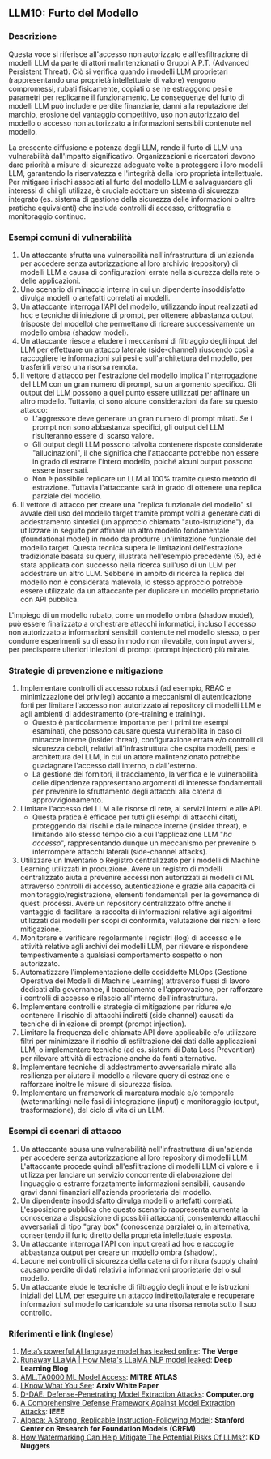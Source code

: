 ## LLM10: Furto del Modello

### Descrizione

Questa voce si riferisce all'accesso non autorizzato e all'esfiltrazione di modelli LLM da parte di attori malintenzionati o Gruppi A.P.T. (Advanced Persistent Threat). Ciò si verifica quando i modelli LLM proprietari (rappresentando una proprietà intellettuale di valore) vengono compromessi, rubati fisicamente, copiati o se ne estraggono pesi e parametri per replicarne il funzionamento. Le conseguenze del furto di modelli LLM può includere perdite finanziarie, danni alla reputazione del marchio, erosione del vantaggio competitivo, uso non autorizzato del modello o accesso non autorizzato a informazioni sensibili contenute nel modello.

La crescente diffusione e potenza degli LLM, rende il furto di LLM una vulnerabilità dall'impatto significativo. Organizzazioni e ricercatori devono dare priorità a misure di sicurezza adeguate volte a proteggere i loro modelli LLM, garantendo la riservatezza e l'integrità della loro proprietà intellettuale. Per mitigare i rischi associati al furto del modello LLM e salvaguardare gli interessi di chi gli utilizza, è cruciale adottare un sistema di sicurezza integrato (es. sistema di gestione della sicurezza delle informazioni o altre pratiche equivalenti) che includa controlli di accesso, crittografia e monitoraggio continuo.

### Esempi comuni di vulnerabilità

1. Un attaccante sfrutta una vulnerabilità nell'infrastruttura di un'azienda per accedere senza autorizzazione al loro archivio (repository) di modelli LLM a causa di configurazioni errate nella sicurezza della rete o delle applicazioni.
2. Uno scenario di minaccia interna in cui un dipendente insoddisfatto divulga modelli o artefatti correlati ai modelli.
3. Un attaccante interroga l'API del modello, utilizzando input realizzati ad hoc e tecniche di iniezione di prompt, per ottenere abbastanza output (risposte del modello) che permettano di ricreare successivamente un modello ombra (shadow model).
4. Un attaccante riesce a eludere i meccanismi di filtraggio degli input del LLM per effettuare un attacco laterale (side-channel) riuscendo così a raccogliere le informazioni sui pesi e sull'architettura del modello, per trasferirli verso una risorsa remota.
5. Il vettore d'attacco per l'estrazione del modello implica l'interrogazione del LLM con un gran numero di prompt, su un argomento specifico. Gli output del LLM possono a quel punto essere utilizzati per affinare un altro modello. Tuttavia, ci sono alcune considerazioni da fare su questo attacco:
   - L'aggressore deve generare un gran numero di prompt mirati. Se i prompt non sono abbastanza specifici, gli output del LLM risulteranno essere di scarso valore.
   - Gli output degli LLM possono talvolta contenere risposte considerate "allucinazioni", il che significa che l'attaccante potrebbe non essere in grado di estrarre l'intero modello, poiché alcuni output possono essere insensati.
   - Non è possibile replicare un LLM al 100% tramite questo metodo di estrazione. Tuttavia l'attaccante sarà in grado di ottenere una replica parziale del modello.
6. Il vettore di attacco per creare una "replica funzionale del modello" si avvale dell'uso del modello target tramite prompt volti a generare dati di addestramento sintetici (un approccio chiamato "auto-istruzione"), da utilizzare in seguito per affinare un altro modello fondamentale (foundational model) in modo da produrre un'imitazione funzionale del modello target. Questa tecnica supera le limitazioni dell'estrazione tradizionale basata su query, illustrata nell'esempio precedente (5), ed è stata applicata con successo nella ricerca sull'uso di un LLM per addestrare un altro LLM. Sebbene in ambito di ricerca la replica del modello non è considerata malevola, lo stesso approccio potrebbe essere utilizzato da un attaccante per duplicare un modello proprietario con API pubblica.

L'impiego di un modello rubato, come un modello ombra (shadow model), può essere finalizzato a orchestrare attacchi informatici, incluso l'accesso non autorizzato a informazioni sensibili contenute nel modello stesso, o per condurre esperimenti su di esso in modo non rilevabile, con input avversi, per predisporre ulteriori iniezioni di prompt (prompt injection) più mirate.

### Strategie di prevenzione e mitigazione

1. Implementare controlli di accesso robusti (ad esempio, RBAC e minimizzazione dei privilegi) accanto a meccanismi di autenticazione forti per limitare l'accesso non autorizzato ai repository di modelli LLM e agli ambienti di addestramento (pre-training e training).
   - Questo è particolarmente importante per i primi tre esempi esaminati, che possono causare questa vulnerabilità in caso di minacce interne (insider threat), configurazione errata e/o controlli di sicurezza deboli, relativi all'infrastruttura che ospita modelli, pesi e architettura del LLM, in cui un attore malintenzionato potrebbe guadagnare l'accesso dall'interno, o dall'esterno.
   - La gestione dei fornitori, il tracciamento, la verifica e le vulnerabilità delle dipendenze rappresentano argomenti di interesse fondamentali per prevenire lo sfruttamento degli attacchi alla catena di approvvigionamento.
2. Limitare l'accesso del LLM alle risorse di rete, ai servizi interni e alle API.
   - Questa pratica è efficace per tutti gli esempi di attacchi citati, proteggendo dai rischi e dalle minacce interne (insider threat), e limitando allo stesso tempo ciò a cui l'applicazione LLM "*ha accesso*", rappresentando dunque un meccanismo per prevenire o interrompere attacchi laterali (side-channel attacks).
3. Utilizzare un Inventario o Registro centralizzato per i modelli di Machine Learning utilizzati in produzione. Avere un registro di modelli centralizzato aiuta a prevenire accessi non autorizzati ai modelli di ML attraverso controlli di accesso, autenticazione e grazie alla capacità di monitoraggio/registrazione, elementi fondamentali per la governance di questi processi. Avere un repository centralizzato offre anche il vantaggio di facilitare la raccolta di informazioni relative agli algoritmi utilizzati dai modelli per scopi di conformità, valutazione dei rischi e loro mitigazione.
4. Monitorare e verificare regolarmente i registri (log) di accesso e le attività relative agli archivi dei modelli LLM, per rilevare e rispondere tempestivamente a qualsiasi comportamento sospetto o non autorizzato.
5. Automatizzare l'implementazione delle cosiddette MLOps (Gestione Operativa dei Modelli di Machine Learning) attraverso flussi di lavoro dedicati alla governance, il tracciamento e l'approvazione, per rafforzare i controlli di accesso e rilascio all'interno dell'infrastruttura.
6. Implementare controlli e strategie di mitigazione per ridurre e/o contenere il rischio di attacchi indiretti (side channel) causati da tecniche di iniezione di prompt (prompt injection).
7. Limitare la frequenza delle chiamate API dove applicabile e/o utilizzare filtri per minimizzare il rischio di esfiltrazione dei dati dalle applicazioni LLM, o implementare tecniche (ad es. sistemi di Data Loss Prevention) per rilevare attività di estrazione anche da fonti alternative.
8. Implementare tecniche di addestramento avversariale mirato alla resilienza per aiutare il modello a rilevare query di estrazione e rafforzare inoltre le misure di sicurezza fisica.
9. Implementare un framework di marcatura modale e/o temporale (watermarking) nelle fasi di integrazione (input) e monitoraggio (output, trasformazione), del ciclo di vita di un LLM.

### Esempi di scenari di attacco

1. Un attaccante abusa una vulnerabilità nell'infrastruttura di un'azienda per accedere senza autorizzazione al loro repository di modelli LLM. L'attaccante procede quindi all'esfiltrazione di modelli LLM di valore e li utilizza per lanciare un servizio concorrente di elaborazione del linguaggio o estrarre forzatamente informazioni sensibili, causando gravi danni finanziari all'azienda proprietaria del modello.
2. Un dipendente insoddisfatto divulga modelli o artefatti correlati. L'esposizione pubblica che questo scenario rappresenta aumenta la conoscenza a disposizione di possibili attaccanti, consentendo attacchi avversariali di tipo "gray box" (conoscenza parziale) o, in alternativa, consentendo il furto diretto della proprietà intellettuale esposta.
3. Un attaccante interroga l'API con input creati ad hoc e raccoglie abbastanza output per creare un modello ombra (shadow).
4. Lacune nei controlli di sicurezza della catena di fornitura (supply chain) causano perdite di dati relativi a informazioni proprietarie del o sul modello.
5. Un attaccante elude le tecniche di filtraggio degli input e le istruzioni iniziali del LLM, per eseguire un attacco indiretto/laterale e recuperare informazioni sul modello caricandole su una risorsa remota sotto il suo controllo.

### Riferimenti e link (Inglese)

1. [Meta’s powerful AI language model has leaked online](https://www.theverge.com/2023/3/8/23629362/meta-ai-language-model-llama-leak-online-misuse): **The Verge**
2. [Runaway LLaMA | How Meta's LLaMA NLP model leaked](https://www.deeplearning.ai/the-batch/how-metas-llama-nlp-model-leaked/): **Deep Learning Blog**
3. [AML.TA0000 ML Model Access](https://atlas.mitre.org/tactics/AML.TA0000): **MITRE ATLAS**
4. [I Know What You See](https://arxiv.org/pdf/1803.05847.pdf): **Arxiv White Paper**
5. [D-DAE: Defense-Penetrating Model Extraction Attacks](https://www.computer.org/csdl/proceedings-article/sp/2023/933600a432/1He7YbsiH4c): **Computer.org**
6. [A Comprehensive Defense Framework Against Model Extraction Attacks](https://ieeexplore.ieee.org/document/10080996): **IEEE**
7. [Alpaca: A Strong, Replicable Instruction-Following Model](https://crfm.stanford.edu/2023/03/13/alpaca.html): **Stanford Center on Research for Foundation Models (CRFM)**
8. [How Watermarking Can Help Mitigate The Potential Risks Of LLMs?](https://www.kdnuggets.com/2023/03/watermarking-help-mitigate-potential-risks-llms.html): **KD Nuggets**
